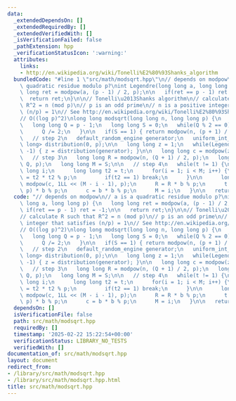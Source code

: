 ```yaml
---
data:
  _extendedDependsOn: []
  _extendedRequiredBy: []
  _extendedVerifiedWith: []
  _isVerificationFailed: false
  _pathExtension: hpp
  _verificationStatusIcon: ':warning:'
  attributes:
    links:
    - http://en.wikipedia.org/wiki/Tonelli%E2%80%93Shanks_algorithm
  bundledCode: "#line 1 \"src/math/modsqrt.hpp\"\n// depends on modpow\n// a is a\
    \ quadratic residue modulo p?\nint Legendre(long long a, long long p) {\n   long\
    \ long ret = modpow(a, (p - 1) / 2, p);\n\n   if(ret == p - 1) ret = -1;\n\n \
    \  return ret;\n}\n\n// Tonelli\u2013Shanks algorithm\n// calculate R such that\
    \ R^2 = n (mod p)\n// p is an odd prime\n// n is a positive integer that satisfies\
    \ (n/p) = 1\n// See http://en.wikipedia.org/wiki/Tonelli%E2%80%93Shanks_algorithm\n\
    // O((log p)^2)\nlong long modsqrt(long long n, long long p) {\n   // step 1\n\
    \   long long Q = p - 1;\n   long long S = 0;\n   while(Q % 2 == 0) {\n      ++S;\n\
    \      Q /= 2;\n   }\n\n   if(S == 1) { return modpow(n, (p + 1) / 4, p); }\n\n\
    \   // step 2\n   default_random_engine generator;\n   uniform_int_distribution<long\
    \ long> distribution(0, p);\n\n   long long z = 1;\n   while(Legendre(z, p) !=\
    \ -1) { z = distribution(generator); }\n\n   long long c = modpow(z, Q, p);\n\n\
    \   // step 3\n   long long R = modpow(n, (Q + 1) / 2, p);\n   long long t = modpow(n,\
    \ Q, p);\n   long long M = S;\n\n   // step 4\n   while(t != 1) {\n      long\
    \ long i;\n      long long t2 = t;\n      for(i = 1; i < M; i++) {\n         t2\
    \ = t2 * t2 % p;\n         if(t2 == 1) break;\n      }\n\n      long long b =\
    \ modpow(c, 1LL << (M - i - 1), p);\n      R = R * b % p;\n      t = (t * b %\
    \ p) * b % p;\n      c = b * b % p;\n      M = i;\n   }\n\n   return R;\n}\n"
  code: "// depends on modpow\n// a is a quadratic residue modulo p?\nint Legendre(long\
    \ long a, long long p) {\n   long long ret = modpow(a, (p - 1) / 2, p);\n\n  \
    \ if(ret == p - 1) ret = -1;\n\n   return ret;\n}\n\n// Tonelli\u2013Shanks algorithm\n\
    // calculate R such that R^2 = n (mod p)\n// p is an odd prime\n// n is a positive\
    \ integer that satisfies (n/p) = 1\n// See http://en.wikipedia.org/wiki/Tonelli%E2%80%93Shanks_algorithm\n\
    // O((log p)^2)\nlong long modsqrt(long long n, long long p) {\n   // step 1\n\
    \   long long Q = p - 1;\n   long long S = 0;\n   while(Q % 2 == 0) {\n      ++S;\n\
    \      Q /= 2;\n   }\n\n   if(S == 1) { return modpow(n, (p + 1) / 4, p); }\n\n\
    \   // step 2\n   default_random_engine generator;\n   uniform_int_distribution<long\
    \ long> distribution(0, p);\n\n   long long z = 1;\n   while(Legendre(z, p) !=\
    \ -1) { z = distribution(generator); }\n\n   long long c = modpow(z, Q, p);\n\n\
    \   // step 3\n   long long R = modpow(n, (Q + 1) / 2, p);\n   long long t = modpow(n,\
    \ Q, p);\n   long long M = S;\n\n   // step 4\n   while(t != 1) {\n      long\
    \ long i;\n      long long t2 = t;\n      for(i = 1; i < M; i++) {\n         t2\
    \ = t2 * t2 % p;\n         if(t2 == 1) break;\n      }\n\n      long long b =\
    \ modpow(c, 1LL << (M - i - 1), p);\n      R = R * b % p;\n      t = (t * b %\
    \ p) * b % p;\n      c = b * b % p;\n      M = i;\n   }\n\n   return R;\n}"
  dependsOn: []
  isVerificationFile: false
  path: src/math/modsqrt.hpp
  requiredBy: []
  timestamp: '2025-02-22 15:22:54+00:00'
  verificationStatus: LIBRARY_NO_TESTS
  verifiedWith: []
documentation_of: src/math/modsqrt.hpp
layout: document
redirect_from:
- /library/src/math/modsqrt.hpp
- /library/src/math/modsqrt.hpp.html
title: src/math/modsqrt.hpp
---
```

